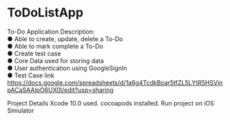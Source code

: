 # ToDoListApp
To-Do Application Description: <br>
● Able to create, update, delete a To-Do <br>
● Able to mark complete a To-Do <br>
● Create test case <br>
● Core Data used for storing data <br>
● User authentication using GoogleSignIn <br>
● Test Case link 
<br>https://docs.google.com/spreadsheets/d/1a6g4TcdkBoar5tfZL5LYtR5HSVinpACaSAAlpO6UX0I/edit?usp=sharing<br>


Project Details
Xcode 10.0 used.
cocoapods installed.
Run project on iOS Simulator
